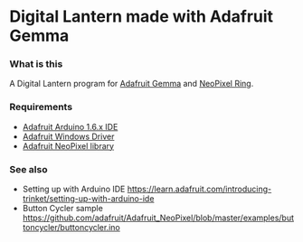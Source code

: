 Digital Lantern made with Adafruit Gemma
==============

### What is this
A Digital Lantern program for [Adafruit Gemma](http://www.adafruit.com/product/1222) and [NeoPixel Ring](http://www.adafruit.com/products/1463).

### Requirements
 + [Adafruit Arduino 1.6.x IDE](https://learn.adafruit.com/adafruit-arduino-ide-setup/arduino-1-dot-6-x-ide)
 + [Adafruit Windows Driver](https://learn.adafruit.com/adafruit-arduino-ide-setup/windows-setup)
 + [Adafruit NeoPixel library](https://github.com/adafruit/Adafruit_NeoPixel)

### See also
 + Setting up with Arduino IDE https://learn.adafruit.com/introducing-trinket/setting-up-with-arduino-ide
 + Button Cycler sample https://github.com/adafruit/Adafruit_NeoPixel/blob/master/examples/buttoncycler/buttoncycler.ino

